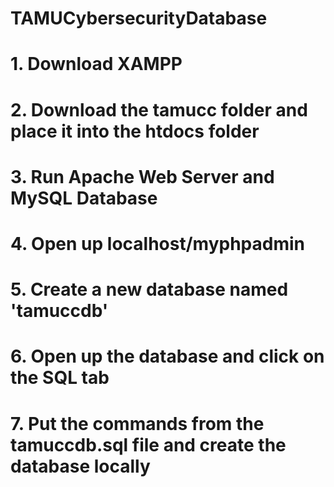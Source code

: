 # TAMUCybersecurityDatabase

# 1. Download XAMPP
# 2. Download the tamucc folder and place it into the htdocs folder
# 3. Run Apache Web Server and MySQL Database
# 4. Open up localhost/myphpadmin
# 5. Create a new database named 'tamuccdb'
# 6. Open up the database and click on the SQL tab
# 7. Put the commands from the tamuccdb.sql file and create the database locally

